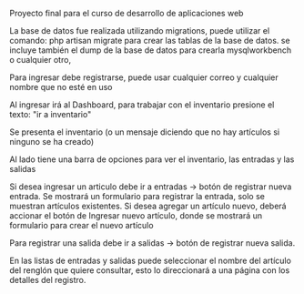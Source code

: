 Proyecto final para el curso de desarrollo de aplicaciones web

La base de datos fue realizada utilizando migrations, puede utilizar el comando:
        php artisan migrate
    para crear las tablas de la base de datos. se incluye también el dump de la base de datos para crearla mysqlworkbench o cualquier otro,

Para ingresar debe registrarse, puede usar cualquier correo y cualquier nombre que no esté en uso

Al ingresar irá al Dashboard, para trabajar con el inventario presione el texto: "ir a inventario"

Se presenta el inventario (o un mensaje diciendo que no hay artículos si ninguno se ha creado)

Al lado tiene una barra de opciones para ver el inventario, las entradas y las salidas

Si desea ingresar un articulo debe ir a entradas -> botón de registrar nueva entrada. Se mostrará un formulario para registrar la entrada, solo se muestran artículos existentes.
Si desea agregar un artículo nuevo, deberá accionar el botón de Ingresar nuevo artículo, donde se mostrará un formulario para crear el nuevo artículo

Para registrar una salida debe ir a salidas -> botón de registrar nueva salida.

En las listas de entradas y salidas puede seleccionar el nombre del artículo del renglón que quiere consultar, esto lo direccionará a una página con los detalles del registro.
